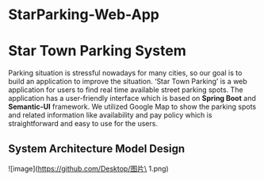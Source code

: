# StarParking-Web-App
# Star Town Parking System

Parking situation is stressful nowadays for many cities, so our goal is to build an application to improve the situation. ‘Star Town Parking’ is a web application for users to find real time available street parking spots. The application has a user-friendly interface which is based on **Spring Boot** and **Semantic-UI** framework. We utilized Google Map to show the parking spots and related information like availability and pay policy which is straightforward and easy to use for the users.

## System Architecture Model Design

![image](https://github.com/Desktop/图片\ 1.png)

